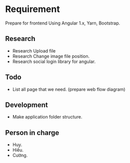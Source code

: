 # Requirement

Prepare for frontend
Using Angular 1.x, Yarn, Bootstrap.

## Research

 - Research Upload file
 - Research Change image file position.
 - Research social login library for angular.

## Todo

 - List all page that we need. (prepare web flow diagram)

## Development

 - Make application folder structure.
 
## Person in charge
 
 - Huy.
 - Hiếu.
 - Cường.
